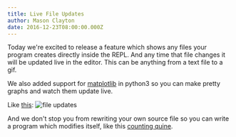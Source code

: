 ```yaml
---
title: Live File Updates
author: Mason Clayton
date: 2016-12-23T08:00:00.000Z
---
```


Today we're excited to release a feature which shows any files your program
creates directly inside the REPL. And any time that file changes it will be
updated live in the editor. This can be anything from a text file to a gif.

We also added support for [matplotlib](http://matplotlib.org/) in python3 so you
can make pretty graphs and watch them update live.

Like [this](https://repl.it/EwS1): ![file updates](http://i.imgur.com/aQ6S00P.gif)

And we don't stop you from rewriting your own source file so you can write a
program which modifies itself, like this [counting quine](https://repl.it/EwQx).
